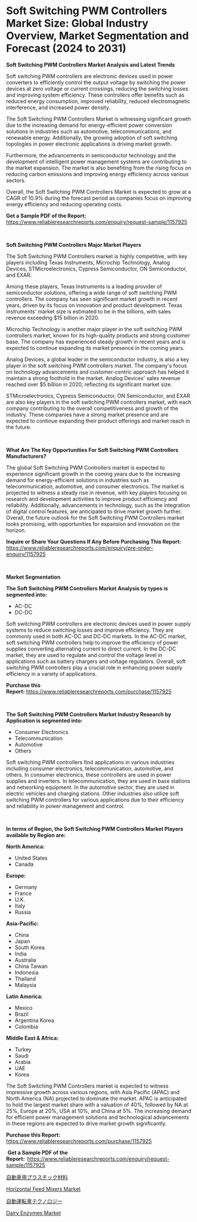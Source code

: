 <p><h1>Soft Switching PWM Controllers Market Size: Global Industry Overview, Market Segmentation and Forecast (2024 to 2031)</h1></p><p><strong>Soft Switching PWM Controllers Market Analysis and Latest Trends</strong></p>
<p><p>Soft switching PWM controllers are electronic devices used in power converters to efficiently control the output voltage by switching the power devices at zero voltage or current crossings, reducing the switching losses and improving system efficiency. These controllers offer benefits such as reduced energy consumption, improved reliability, reduced electromagnetic interference, and increased power density.</p><p>The Soft Switching PWM Controllers Market is witnessing significant growth due to the increasing demand for energy-efficient power conversion solutions in industries such as automotive, telecommunications, and renewable energy. Additionally, the growing adoption of soft switching topologies in power electronic applications is driving market growth.</p><p>Furthermore, the advancements in semiconductor technology and the development of intelligent power management systems are contributing to the market expansion. The market is also benefiting from the rising focus on reducing carbon emissions and improving energy efficiency across various sectors.</p><p>Overall, the Soft Switching PWM Controllers Market is expected to grow at a CAGR of 10.9% during the forecast period as companies focus on improving energy efficiency and reducing operating costs.</p></p>
<p><strong>Get a Sample PDF of the Report:&nbsp;</strong> <a href="https://www.reliableresearchreports.com/enquiry/request-sample/1157925">https://www.reliableresearchreports.com/enquiry/request-sample/1157925</a></p>
<p>&nbsp;</p>
<p><strong>Soft Switching PWM Controllers Major Market Players</strong></p>
<p><p>The Soft Switching PWM Controllers market is highly competitive, with key players including Texas Instruments, Microchip Technology, Analog Devices, STMicroelectronics, Cypress Semiconductor, ON Semiconductor, and EXAR. </p><p>Among these players, Texas Instruments is a leading provider of semiconductor solutions, offering a wide range of soft switching PWM controllers. The company has seen significant market growth in recent years, driven by its focus on innovation and product development. Texas Instruments' market size is estimated to be in the billions, with sales revenue exceeding $15 billion in 2020.</p><p>Microchip Technology is another major player in the soft switching PWM controllers market, known for its high-quality products and strong customer base. The company has experienced steady growth in recent years and is expected to continue expanding its market presence in the coming years.</p><p>Analog Devices, a global leader in the semiconductor industry, is also a key player in the soft switching PWM controllers market. The company's focus on technology advancements and customer-centric approach has helped it maintain a strong foothold in the market. Analog Devices' sales revenue reached over $5 billion in 2020, reflecting its significant market size.</p><p>STMicroelectronics, Cypress Semiconductor, ON Semiconductor, and EXAR are also key players in the soft switching PWM controllers market, with each company contributing to the overall competitiveness and growth of the industry. These companies have a strong market presence and are expected to continue expanding their product offerings and market reach in the future.</p></p>
<p>&nbsp;</p>
<p><strong>What Are The Key Opportunities For Soft Switching PWM Controllers Manufacturers?</strong></p>
<p><p>The global Soft Switching PWM Controllers market is expected to experience significant growth in the coming years due to the increasing demand for energy-efficient solutions in industries such as telecommunication, automotive, and consumer electronics. The market is projected to witness a steady rise in revenue, with key players focusing on research and development activities to improve product efficiency and reliability. Additionally, advancements in technology, such as the integration of digital control features, are anticipated to drive market growth further. Overall, the future outlook for the Soft Switching PWM Controllers market looks promising, with opportunities for expansion and innovation on the horizon.</p></p>
<p><strong>Inquire or Share Your Questions If Any Before Purchasing This Report:</strong> <a href="https://www.reliableresearchreports.com/enquiry/pre-order-enquiry/1157925">https://www.reliableresearchreports.com/enquiry/pre-order-enquiry/1157925</a></p>
<p>&nbsp;</p>
<p><strong>Market Segmentation</strong></p>
<p><strong>The Soft Switching PWM Controllers Market Analysis by types is segmented into:</strong></p>
<p><ul><li>AC-DC</li><li>DC-DC</li></ul></p>
<p><p>Soft switching PWM controllers are electronic devices used in power supply systems to reduce switching losses and improve efficiency. They are commonly used in both AC-DC and DC-DC markets. In the AC-DC market, soft switching PWM controllers help to improve the efficiency of power supplies converting alternating current to direct current. In the DC-DC market, they are used to regulate and control the voltage level in applications such as battery chargers and voltage regulators. Overall, soft switching PWM controllers play a crucial role in enhancing power supply efficiency in a variety of applications.</p></p>
<p><strong>Purchase this Report:&nbsp;</strong><a href="https://www.reliableresearchreports.com/purchase/1157925">https://www.reliableresearchreports.com/purchase/1157925</a></p>
<p>&nbsp;</p>
<p><strong>The Soft Switching PWM Controllers Market Industry Research by Application is segmented into:</strong></p>
<p><ul><li>Consumer Electronics</li><li>Telecommunication</li><li>Automotive</li><li>Others</li></ul></p>
<p><p>Soft switching PWM controllers find applications in various industries including consumer electronics, telecommunication, automotive, and others. In consumer electronics, these controllers are used in power supplies and inverters. In telecommunication, they are used in base stations and networking equipment. In the automotive sector, they are used in electric vehicles and charging stations. Other industries also utilize soft switching PWM controllers for various applications due to their efficiency and reliability in power management and control.</p></p>
<p>&nbsp;</p>
<p><strong>In terms of Region, the Soft Switching PWM Controllers Market Players available by Region are:</strong></p>
<p>
    <p> <strong> North America: </strong>
        <ul>
            <li>United States</li>
            <li>Canada</li>
        </ul>
        </p> 
    <p> <strong> Europe: </strong>
        <ul>
            <li>Germany</li>
            <li>France</li>
            <li>U.K.</li>
            <li>Italy</li>
            <li>Russia</li>
        </ul>
        </p> 
    <p> <strong> Asia-Pacific: </strong>
        <ul>
            <li>China</li>
            <li>Japan</li>
            <li>South Korea</li>
            <li>India</li>
            <li>Australia</li>
            <li>China Taiwan</li>
            <li>Indonesia</li>
            <li>Thailand</li>
            <li>Malaysia</li>
        </ul>
        </p> 
    <p> <strong> Latin America: </strong>
        <ul>
            <li>Mexico</li>
            <li>Brazil</li>
            <li>Argentina Korea</li>
            <li>Colombia</li>
        </ul>
        </p> 
    <p> <strong> Middle East & Africa: </strong>
        <ul>
            <li>Turkey</li>
            <li>Saudi</li>
            <li>Arabia</li>
            <li>UAE</li>
            <li>Korea</li>
        </ul>
    </p>
    </p>
<p><p>The Soft Switching PWM Controllers market is expected to witness impressive growth across various regions, with Asia Pacific (APAC) and North America (NA) projected to dominate the market. APAC is anticipated to hold the largest market share with a valuation of 40%, followed by NA at 25%, Europe at 20%, USA at 10%, and China at 5%. The increasing demand for efficient power management solutions and technological advancements in these regions are expected to drive market growth significantly.</p></p>
<p><strong>Purchase this Report: </strong><a href="https://www.reliableresearchreports.com/purchase/1157925">https://www.reliableresearchreports.com/purchase/1157925</a></p>
<p>&nbsp;<strong>Get a Sample PDF of the Report:&nbsp;&nbsp;</strong><a href="https://www.reliableresearchreports.com/enquiry/request-sample/1157925">https://www.reliableresearchreports.com/enquiry/request-sample/1157925</a></p>
<p><strong></strong></p>
<p><p><a href="https://github.com/zoetazuur/Market-Research-Report-List-1/blob/main/67078278560.md">自動車用プラスチック材料</a></p><p><a href="https://view.publitas.com/reportprime-1/horizontal-feed-mixers-market-size-global-industry-overview-market-segmentation-and-forecast-2024-to-2031/">Horizontal Feed Mixers Market</a></p><p><a href="https://github.com/ihabdkwlxs948/Market-Research-Report-List-1/blob/main/35696918561.md">自動運転車テクノロジー</a></p><p><a href="https://chivalrous-flock-a86.notion.site/Dairy-Enzymes-Market-Dynamics-2024-2031-Also-about-Its-Market-Trends-Projections-and-Opportunitie-547402def92a405e84af9a9e11731eac">Dairy Enzymes Market</a></p></p>